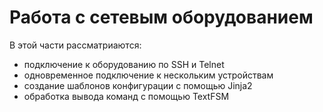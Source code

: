 # Работа с сетевым оборудованием

В этой части рассматриаются:
* подключение к оборудованию по SSH и Telnet
* одновременное подключение к нескольким устройствам
* создание шаблонов конфигурации с помощью Jinja2
* обработка вывода команд с помощью TextFSM


